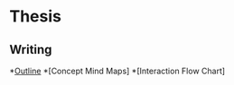 # Thesis

## Writing
*[Outline](https://github.com/compagnb/thesis/blob/master/writing/outLine.md)
*[Concept Mind Maps]
*[Interaction Flow Chart]
